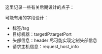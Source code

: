 
这里记录一些有关后期设计的点子：

可能有用的字段设计：
- 标签/tag
- 目标机器：targetIP:targetPort
- 头部信息：header  尽可能实现定制头部信息
- 请求主机信息：request_host_info
